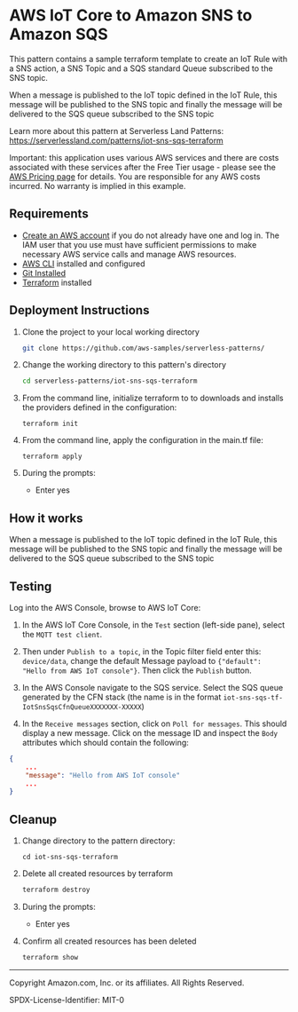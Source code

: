 # AWS IoT Core to Amazon SNS to Amazon SQS

This pattern contains a sample terraform template to create an IoT Rule with a SNS action, a SNS Topic and a SQS standard Queue subscribed to the SNS topic.

When a message is published to the IoT topic defined in the IoT Rule, this message will be published to the SNS topic and finally the message will be delivered to the SQS queue subscribed to the SNS topic

Learn more about this pattern at Serverless Land Patterns: https://serverlessland.com/patterns/iot-sns-sqs-terraform

Important: this application uses various AWS services and there are costs associated with these services after the Free Tier usage - please see the [AWS Pricing page](https://aws.amazon.com/pricing/) for details. You are responsible for any AWS costs incurred. No warranty is implied in this example.

## Requirements

* [Create an AWS account](https://portal.aws.amazon.com/gp/aws/developer/registration/index.html) if you do not already have one and log in. The IAM user that you use must have sufficient permissions to make necessary AWS service calls and manage AWS resources.
* [AWS CLI](https://docs.aws.amazon.com/cli/latest/userguide/install-cliv2.html) installed and configured
* [Git Installed](https://git-scm.com/book/en/v2/Getting-Started-Installing-Git)
* [Terraform](https://learn.hashicorp.com/tutorials/terraform/install-cli?in=terraform/aws-get-started) installed


## Deployment Instructions

1. Clone the project to your local working directory

   ```sh
   git clone https://github.com/aws-samples/serverless-patterns/ 
   ```

2. Change the working directory to this pattern's directory

   ```sh
   cd serverless-patterns/iot-sns-sqs-terraform
   ```

1. From the command line, initialize terraform to  to downloads and installs the providers defined in the configuration:
    ```
    terraform init
    ```
1. From the command line, apply the configuration in the main.tf file:
    ```
    terraform apply
    ```
1. During the prompts:

   - Enter yes

## How it works

When a message is published to the IoT topic defined in the IoT Rule, this message will be published to the SNS topic and finally the message will be delivered to the SQS queue subscribed to the SNS topic
 

## Testing

Log into the AWS Console, browse to AWS IoT Core:

1. In the AWS IoT Core Console, in the `Test` section (left-side pane), select the `MQTT test client`. 

2. Then under `Publish to a topic`, in the Topic filter field enter this: `device/data`, change the default Message payload to `{"default": "Hello from AWS IoT console"}`. Then click the `Publish` button.

3. In the AWS Console navigate to the SQS service. Select the SQS queue generated by the CFN stack (the name is in the format `iot-sns-sqs-tf-IotSnsSqsCfnQueueXXXXXXX-XXXXX`)

4. In the `Receive messages` section, click on `Poll for messages`. This should display a new message. Click on the message ID and inspect the `Body` attributes which should contain the following:
```json
{
    ...
    "message": "Hello from AWS IoT console"
    ...
}
```

## Cleanup
 
1. Change directory to the pattern directory:
    ```
    cd iot-sns-sqs-terraform
    ```

1. Delete all created resources by terraform
    ```bash
    terraform destroy
    ```
1. During the prompts:
    * Enter yes
1. Confirm all created resources has been deleted
    ```bash
    terraform show
    ```


----
Copyright Amazon.com, Inc. or its affiliates. All Rights Reserved. 

SPDX-License-Identifier: MIT-0